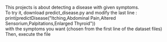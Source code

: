 This projects is about detecting a disease with given symptoms. \
To try it, download predict_disease.py and modify the last line :\
print(predictDisease("Itching,Abdominal Pain,Altered Sensorium,Palpitations,Enlarged Thyroid")) \
with the symptoms you want (chosen from the first line of the dataset files)\
Then, execute the file
